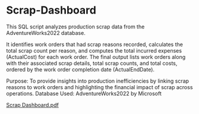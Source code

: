 # Scrap-Dashboard
This SQL script analyzes production scrap data from the AdventureWorks2022 database.

It identifies work orders that had scrap reasons recorded, calculates the total scrap count per reason, and computes the total incurred expenses (ActualCost) for each work order. The final output lists work orders along with their associated scrap details, total scrap counts, and total costs, ordered by the work order completion date (ActualEndDate).

Purpose: To provide insights into production inefficiencies by linking scrap reasons to work orders and highlighting the financial impact of scrap across operations.
Database Used: AdventureWorks2022 by Microsoft

[Scrap Dashboard.pdf](https://github.com/user-attachments/files/19948276/Scrap.Dashboard.pdf)
